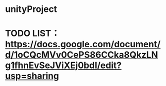 # unityProject
# TODO LIST： https://docs.google.com/document/d/1oCQcMVv0CePS86CCka8QkzLNg1fhnEvSeJViXEj0bdI/edit?usp=sharing
